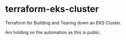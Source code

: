 # terraform-eks-cluster
Terraform for Building and Tearing down an EKS Cluster.

Am holding on the automation as this is public.